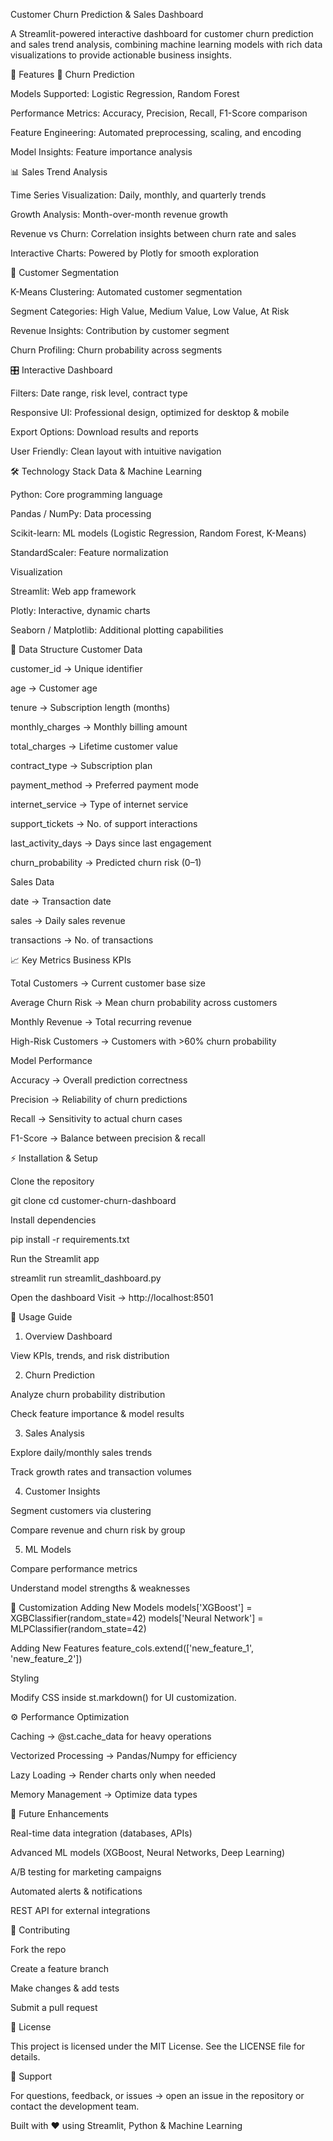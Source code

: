 Customer Churn Prediction & Sales Dashboard

A Streamlit-powered interactive dashboard for customer churn prediction and sales trend analysis, combining machine learning models with rich data visualizations to provide actionable business insights.

🚀 Features
🔮 Churn Prediction

Models Supported: Logistic Regression, Random Forest

Performance Metrics: Accuracy, Precision, Recall, F1-Score comparison

Feature Engineering: Automated preprocessing, scaling, and encoding

Model Insights: Feature importance analysis

📊 Sales Trend Analysis

Time Series Visualization: Daily, monthly, and quarterly trends

Growth Analysis: Month-over-month revenue growth

Revenue vs Churn: Correlation insights between churn rate and sales

Interactive Charts: Powered by Plotly for smooth exploration

👥 Customer Segmentation

K-Means Clustering: Automated customer segmentation

Segment Categories: High Value, Medium Value, Low Value, At Risk

Revenue Insights: Contribution by customer segment

Churn Profiling: Churn probability across segments

🎛️ Interactive Dashboard

Filters: Date range, risk level, contract type

Responsive UI: Professional design, optimized for desktop & mobile

Export Options: Download results and reports

User Friendly: Clean layout with intuitive navigation

🛠️ Technology Stack
Data & Machine Learning

Python: Core programming language

Pandas / NumPy: Data processing

Scikit-learn: ML models (Logistic Regression, Random Forest, K-Means)

StandardScaler: Feature normalization

Visualization

Streamlit: Web app framework

Plotly: Interactive, dynamic charts

Seaborn / Matplotlib: Additional plotting capabilities

📂 Data Structure
Customer Data

customer_id → Unique identifier

age → Customer age

tenure → Subscription length (months)

monthly_charges → Monthly billing amount

total_charges → Lifetime customer value

contract_type → Subscription plan

payment_method → Preferred payment mode

internet_service → Type of internet service

support_tickets → No. of support interactions

last_activity_days → Days since last engagement

churn_probability → Predicted churn risk (0–1)

Sales Data

date → Transaction date

sales → Daily sales revenue

transactions → No. of transactions

📈 Key Metrics
Business KPIs

Total Customers → Current customer base size

Average Churn Risk → Mean churn probability across customers

Monthly Revenue → Total recurring revenue

High-Risk Customers → Customers with >60% churn probability

Model Performance

Accuracy → Overall prediction correctness

Precision → Reliability of churn predictions

Recall → Sensitivity to actual churn cases

F1-Score → Balance between precision & recall

⚡ Installation & Setup

Clone the repository

git clone <repository-url>
cd customer-churn-dashboard


Install dependencies

pip install -r requirements.txt


Run the Streamlit app

streamlit run streamlit_dashboard.py


Open the dashboard
Visit → http://localhost:8501

📖 Usage Guide
1. Overview Dashboard

View KPIs, trends, and risk distribution

2. Churn Prediction

Analyze churn probability distribution

Check feature importance & model results

3. Sales Analysis

Explore daily/monthly sales trends

Track growth rates and transaction volumes

4. Customer Insights

Segment customers via clustering

Compare revenue and churn risk by group

5. ML Models

Compare performance metrics

Understand model strengths & weaknesses

🔧 Customization
Adding New Models
models['XGBoost'] = XGBClassifier(random_state=42)
models['Neural Network'] = MLPClassifier(random_state=42)

Adding New Features
feature_cols.extend(['new_feature_1', 'new_feature_2'])

Styling

Modify CSS inside st.markdown() for UI customization.

⚙️ Performance Optimization

Caching → @st.cache_data for heavy operations

Vectorized Processing → Pandas/Numpy for efficiency

Lazy Loading → Render charts only when needed

Memory Management → Optimize data types

🔮 Future Enhancements

Real-time data integration (databases, APIs)

Advanced ML models (XGBoost, Neural Networks, Deep Learning)

A/B testing for marketing campaigns

Automated alerts & notifications

REST API for external integrations

🤝 Contributing

Fork the repo

Create a feature branch

Make changes & add tests

Submit a pull request

📜 License

This project is licensed under the MIT License. See the LICENSE file for details.

💬 Support

For questions, feedback, or issues → open an issue in the repository or contact the development team.

Built with ❤️ using Streamlit, Python & Machine Learning
